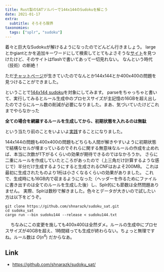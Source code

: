 ```yaml
---
title: Rust製のSATソルバーで144x144のSudokuを解こう
date: 2021-01-17
extra:
  subtitle: そろそろ限界
taxonomies:
  tags: ["splr", "sudoku"]
---
```


着々と巨大なSudokuが解けるようになったのでどんどん行きましょう。
largeとかgiantとかを追加キーワードにして検索してとてもよさそうな[サイト](https://sudokugeant.cabanova.com/noflash.html)を見つけたけど、そのサイトはflashで書いてあって一切見れない。
なんという時代（技術）の断絶！

ただ[チャットページ](http://forum.enjoysudoku.com/giant-sudoku-s-16x16-25x25-36x36-100x100-t6578.html)が生きていたのでなんとか144x144とか400x400の問題を見つけることができました。

ということで[144x144 sudoku](http://forum.enjoysudoku.com/giant-sudoku-s-16x16-25x25-36x36-100x100-t6578.html#p68796)を対象にしてみます。
parseをちゃっちゃと書いて、実行してみるとルール生成中のプロセスサイズが主記憶の16GBを超え出したのでさらにルール数の削減が必要になりました。まあ、気づいていたけどこれまでやらなかった

**全ての場合を網羅するルールを生成してから、初期状態を入れるのは無駄**

という当たり前のことをいよいよ[実践](https://github.com/shnarazk/sudoku_sat/commit/a21fc2f90c4b965cc417b0d07af181de68a1bd88)することになりました。

144x144の問題も400x400の問題もどちらも人間が解きやすいように初期状態で結構なセルが埋まっているのでそれらに関する無意味なルールの作成を止めれば、本当に次数が1下がるくらいの効果が期待できるのではなかろうか。
さらに二重にルールを作成していたところがあったので（上三角だけ計算するような感じで）半分だけ生成するようにすると生成されるCNFはおよそ200MB。
これは最初に生成されたものより1桁は小さくなるくらいの効果がありました。
これで、生成時にも16GB内で収まるようになった（ヘッダーを作るためにファイルに書き出すのは全てのルールを生成した後）し、Splr的にも節数は全然問題ありません。
実際、Splrは数秒で解きました。色々とデータが大きいので試したい方は以下をどうぞ。

```
git clone https://github.com/shnarazk/sudoku_sat.git
cd sudoku_sat
cargo run --bin sudoku144 --release < sudoku144.txt
```
　
ちなみにこの変更を施しても400x400は全然ダメ。ルールの生成中にプロセスサイズが40GBを超え、1時間経っても生成が終わらない。ちょっと無理ですね。ルール数は $O(n^4)$ だからなあ。

## Link

- https://github.com/shnarazk/sudoku_sat/
